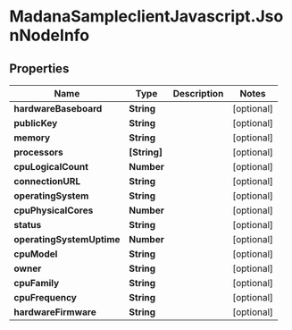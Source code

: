 # MadanaSampleclientJavascript.JsonNodeInfo

## Properties

Name | Type | Description | Notes
------------ | ------------- | ------------- | -------------
**hardwareBaseboard** | **String** |  | [optional] 
**publicKey** | **String** |  | [optional] 
**memory** | **String** |  | [optional] 
**processors** | **[String]** |  | [optional] 
**cpuLogicalCount** | **Number** |  | [optional] 
**connectionURL** | **String** |  | [optional] 
**operatingSystem** | **String** |  | [optional] 
**cpuPhysicalCores** | **Number** |  | [optional] 
**status** | **String** |  | [optional] 
**operatingSystemUptime** | **Number** |  | [optional] 
**cpuModel** | **String** |  | [optional] 
**owner** | **String** |  | [optional] 
**cpuFamily** | **String** |  | [optional] 
**cpuFrequency** | **String** |  | [optional] 
**hardwareFirmware** | **String** |  | [optional] 


